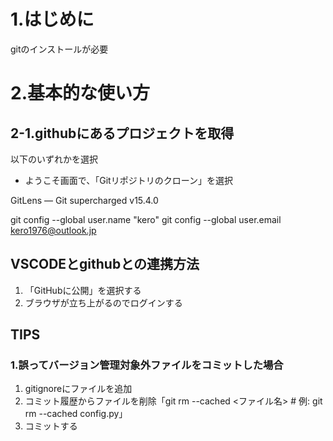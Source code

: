 # 1.はじめに

gitのインストールが必要

# 2.基本的な使い方

## 2-1.githubにあるプロジェクトを取得

以下のいずれかを選択

* ようこそ画面で、「Gitリポジトリのクローン」を選択




GitLens — Git supercharged
v15.4.0

git config --global user.name "kero"
git config --global user.email kero1976@outlook.jp

## VSCODEとgithubとの連携方法
1. 「GitHubに公開」を選択する
2. ブラウザが立ち上がるのでログインする

## TIPS

### 1.誤ってバージョン管理対象外ファイルをコミットした場合

1. gitignoreにファイルを追加
2. コミット履歴からファイルを削除「git rm --cached <ファイル名> # 例: git rm --cached config.py」
3. コミットする